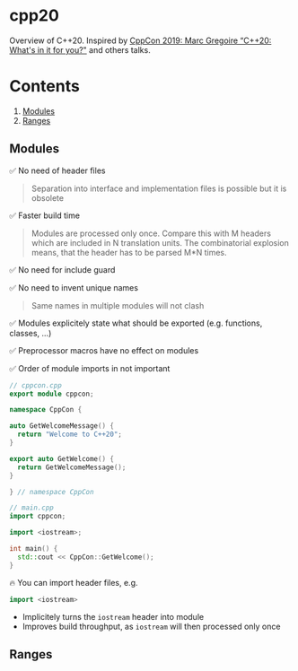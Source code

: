 # cpp20

Overview of C++20. Inspired by [CppCon 2019: Marc Gregoire “C++20: What's in it for you?"](https://youtu.be/Y652wQqbYEI?list=PLun8Ea0ZRc-k5F6yli7R1El0M77l52R0W) and others talks.

# Contents

1. [Modules](#modules)
1. [Ranges](#ranges)

<a name="modules"></a>
## Modules

:white_check_mark: No need of header files

  > Separation into interface and implementation files is possible but it is obsolete

:white_check_mark: Faster build time

  > Modules are processed only once. Compare this with M headers which are included in N translation units.
  > The combinatorial explosion means, that the header has to be parsed M*N times.

:white_check_mark: No need for include guard

:white_check_mark: No need to invent unique names

  > Same names in multiple modules will not clash

:white_check_mark: Modules explicitely state what should be exported (e.g. functions, classes, ...)

:white_check_mark: Preprocessor macros have no effect on modules 

:white_check_mark: Order of module imports in not important

```cpp
// cppcon.cpp
export module cppcon;

namespace CppCon {

auto GetWelcomeMessage() {
  return "Welcome to C++20";
}

export auto GetWelcome() {
  return GetWelcomeMessage();
}

} // namespace CppCon

// main.cpp
import cppcon;

import <iostream>;

int main() {
  std::cout << CppCon::GetWelcome();
}
```

:fire: You can import header files, e.g.

```cpp
import <iostream>
```

- Implicitely turns the `iostream` header into module
- Improves build throughput, as `iostream` will then processed only once

<a name="ranges"></a>
## Ranges


